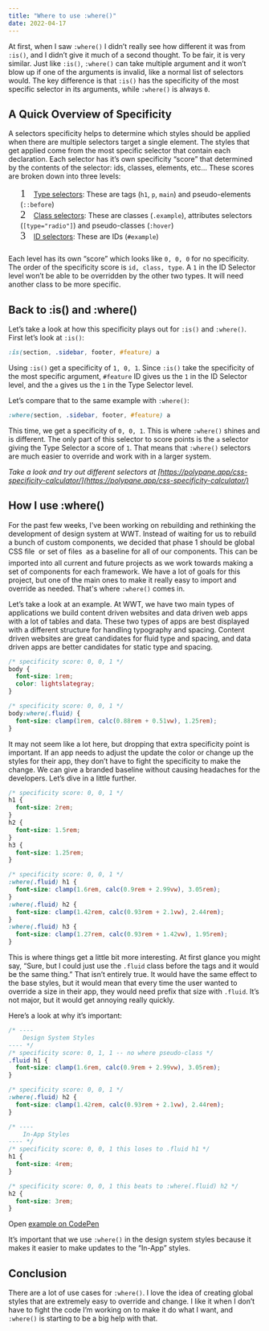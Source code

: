 ```yaml
---
title: "Where to use :where()"
date: 2022-04-17
---
```


At first, when I saw `:where()` I didn’t really see how different it was from `:is()`, and I didn’t give it much of a second thought. To be fair, it is very similar. Just like `:is()`, `:where()` can take multiple argument and it won’t blow up if one of the arguments is invalid, like a normal list of selectors would. The key difference is that `:is()` has the specificity of the most specific selector in its arguments, while `:where()` is always `0`.

## A Quick Overview of Specificity

A selectors specificity helps to determine which styles should be applied when there are multiple selectors target a single element. The styles that get applied come from the most specific selector that contain each declaration. Each selector has it’s own specificity “score” that determined by the contents of the selector: ids, classes, elements, etc... These scores are broken down into three levels:

1. [Type selectors](https://developer.mozilla.org/en-US/docs/Web/CSS/Type_selectors): These are tags (`h1`, `p`, `main`) and pseudo-elements (`::before`)
2. [Class selectors](https://developer.mozilla.org/en-US/docs/Web/CSS/Class_selectors): These are classes (`.example`), attributes selectors (`[type="radio"]`) and pseudo-classes (`:hover`)
3. [ID selectors](https://developer.mozilla.org/en-US/docs/Web/CSS/ID_selectors): These are IDs (`#example`)

<style>
ol{
  counter-reset: list_counter;
  list-style: none;
  margin-bottom: 1.5rem;
}
ol li {
  align-items: baseline;
  counter-increment: list_counter;
}
ol li::before {
  content: counter(list_counter);
  color: var(--accent);
  font-family: 'Cartograph', mono;
  font-size: 1.5em;
  font-variant-numeric: tabular-nums;
  margin-right: 1rem;
}
</style>

Each level has its own “score” which looks like `0, 0, 0` for no specificity. The order of the specificity score is `id, class, type`. A `1` in the ID Selector level won’t be able to be overridden by the other two types. It will need another class to be more specific.

## Back to :is() and :where()

Let’s take a look at how this specificity plays out for `:is()` and `:where()`. First let’s look at `:is()`:
```css
:is(section, .sidebar, footer, #feature) a
```
Using `:is()` get a specificity of `1, 0, 1`.  Since `:is()` take the specificity of the most specific argument, `#feature` ID gives us the `1` in the ID Selector level, and the `a` gives us the `1` in the Type Selector level.

Let’s compare that to the same example with `:where()`:

```css
:where(section, .sidebar, footer, #feature) a
```
This time, we get a specificity of `0, 0, 1`. This is where `:where()` shines and is different. The only part of this selector to score points is the `a` selector giving the Type Selector a score of `1`. That means that `:where()` selectors are much easier to override and work with in a larger system.

*Take a look and try out different selectors at [https://polypane.app/css-specificity-calculator/](https://polypane.app/css-specificity-calculator/)*

## How I use :where()

For the past few weeks, I've been working on rebuilding and rethinking the development of design system at WWT. Instead of waiting for us to rebuild a bunch of custom components, we decided that phase 1 should be global CSS file &#151; or set of files &#151; as a baseline for all of our components. This can be imported into all current and future projects as we work towards making a set of components for each framework. We have a lot of goals for this project, but one of the main ones to make it really easy to import and override as needed. That's where `:where()` comes in.

Let’s take a look at an example. At WWT, we have two main types of applications we build content driven websites and data driven web apps with a lot of tables and data. These two types of apps are best displayed with a different structure for handling typography and spacing. Content driven websites are great candidates for fluid type and spacing, and data driven apps are better candidates for static type and spacing.

```css
/* specificity score: 0, 0, 1 */
body {
  font-size: 1rem;
  color: lightslategray;
}

/* specificity score: 0, 0, 1 */
body:where(.fluid) {
  font-size: clamp(1rem, calc(0.88rem + 0.51vw), 1.25rem);
}
```

It may not seem like a lot here, but dropping that extra specificity point is important. If an app needs to adjust the update the color or change up the styles for their app, they don’t have to fight the specificity to make the change. We can give a branded baseline without causing headaches for the developers. Let’s dive in a little further.

```css
/* specificity score: 0, 0, 1 */
h1 {
  font-size: 2rem;
}
h2 {
  font-size: 1.5rem;
}
h3 {
  font-size: 1.25rem;
}

/* specificity score: 0, 0, 1 */
:where(.fluid) h1 {
  font-size: clamp(1.6rem, calc(0.9rem + 2.99vw), 3.05rem);
}
:where(.fluid) h2 {
  font-size: clamp(1.42rem, calc(0.93rem + 2.1vw), 2.44rem);
}
:where(.fluid) h3 {
  font-size: clamp(1.27rem, calc(0.93rem + 1.42vw), 1.95rem);
}
```

This is where things get a little bit more interesting. At first glance you might say, “Sure, but I could just use the `.fluid` class before the tags and it would be the same thing.” That isn’t entirely true. It would have the same effect to the base styles, but it would mean that every time the user wanted to override a size in their app, they would need prefix that size with `.fluid`. It’s not major, but it would get annoying really quickly.

Here’s a look at why it’s important:

```css
/* ----
	Design System Styles
---- */
/* specificity score: 0, 1, 1 -- no where pseudo-class */
.fluid h1 {
  font-size: clamp(1.6rem, calc(0.9rem + 2.99vw), 3.05rem);
}

/* specificity score: 0, 0, 1 */
:where(.fluid) h2 {
  font-size: clamp(1.42rem, calc(0.93rem + 2.1vw), 2.44rem);
}

/* ----
	In-App Styles
---- */
/* specificity score: 0, 0, 1 this loses to .fluid h1 */
h1 {
  font-size: 4rem;
}

/* specificity score: 0, 0, 1 this beats to :where(.fluid) h2 */
h2 {
  font-size: 3rem;
}
```

Open [example on CodePen](https://codepen.io/davidleininger/pen/xxpmOpd)

It’s important that we use `:where()` in the design system styles because it makes it easier to make updates to the “In-App” styles.

## Conclusion

There are a lot of use cases for `:where()`. I love the idea of creating global styles that are extremely easy to override and change. I like it when I don’t have to fight the code I’m working on to make it do what I want, and `:where()` is starting to be a big help with that.
